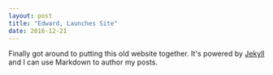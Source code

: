 ```yaml
---
layout: post
title: "Edward, Launches Site"
date: 2016-12-21
---
```


Finally got around to putting this old website together. It's powered by [Jekyll](http://jekyllrb.com) and I can use Markdown to author my posts.
